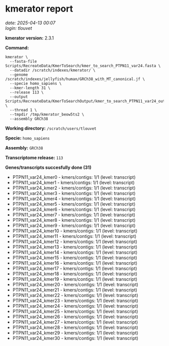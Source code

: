 # kmerator report
*date: 2025-04-13 00:07*  
*login: tlouvet*

**kmerator version:** 2.3.1

**Command:**

```
kmerator \
  --fasta-file Scripts/RecreateData/KmerToSearch/kmer_to_search_PTPN11_var24.fasta \
  --datadir /scratch/indexes/kmerator/ \
  --genome /scratch/indexes/jellyfish/human/GRCh38_with_MT_canonical.jf \
  --specie homo_sapiens \
  --kmer-length 31 \
  --release 113 \
  --output Scripts/RecreateData/KmerToSearchOutput/kmer_to_search_PTPN11_var24_output \
  --thread 1 \
  --tmpdir /tmp/kmerator_beow5ts2 \
  --assembly GRCh38
```

**Working directory:** `/scratch/users/tlouvet`

**Specie:** `homo_sapiens`

**Assembly:** `GRCh38`

**Transcriptome release:** `113`

**Genes/transcripts succesfully done (31)**

- PTPN11_var24_kmer0 - kmers/contigs: 1/1 (level: transcript)
- PTPN11_var24_kmer1 - kmers/contigs: 1/1 (level: transcript)
- PTPN11_var24_kmer2 - kmers/contigs: 1/1 (level: transcript)
- PTPN11_var24_kmer3 - kmers/contigs: 1/1 (level: transcript)
- PTPN11_var24_kmer4 - kmers/contigs: 1/1 (level: transcript)
- PTPN11_var24_kmer5 - kmers/contigs: 1/1 (level: transcript)
- PTPN11_var24_kmer6 - kmers/contigs: 1/1 (level: transcript)
- PTPN11_var24_kmer7 - kmers/contigs: 1/1 (level: transcript)
- PTPN11_var24_kmer8 - kmers/contigs: 1/1 (level: transcript)
- PTPN11_var24_kmer9 - kmers/contigs: 1/1 (level: transcript)
- PTPN11_var24_kmer10 - kmers/contigs: 1/1 (level: transcript)
- PTPN11_var24_kmer11 - kmers/contigs: 1/1 (level: transcript)
- PTPN11_var24_kmer12 - kmers/contigs: 1/1 (level: transcript)
- PTPN11_var24_kmer13 - kmers/contigs: 1/1 (level: transcript)
- PTPN11_var24_kmer14 - kmers/contigs: 1/1 (level: transcript)
- PTPN11_var24_kmer15 - kmers/contigs: 1/1 (level: transcript)
- PTPN11_var24_kmer16 - kmers/contigs: 1/1 (level: transcript)
- PTPN11_var24_kmer17 - kmers/contigs: 1/1 (level: transcript)
- PTPN11_var24_kmer18 - kmers/contigs: 1/1 (level: transcript)
- PTPN11_var24_kmer19 - kmers/contigs: 1/1 (level: transcript)
- PTPN11_var24_kmer20 - kmers/contigs: 1/1 (level: transcript)
- PTPN11_var24_kmer21 - kmers/contigs: 1/1 (level: transcript)
- PTPN11_var24_kmer22 - kmers/contigs: 1/1 (level: transcript)
- PTPN11_var24_kmer23 - kmers/contigs: 1/1 (level: transcript)
- PTPN11_var24_kmer24 - kmers/contigs: 1/1 (level: transcript)
- PTPN11_var24_kmer25 - kmers/contigs: 1/1 (level: transcript)
- PTPN11_var24_kmer26 - kmers/contigs: 1/1 (level: transcript)
- PTPN11_var24_kmer27 - kmers/contigs: 1/1 (level: transcript)
- PTPN11_var24_kmer28 - kmers/contigs: 1/1 (level: transcript)
- PTPN11_var24_kmer29 - kmers/contigs: 1/1 (level: transcript)
- PTPN11_var24_kmer30 - kmers/contigs: 1/1 (level: transcript)
